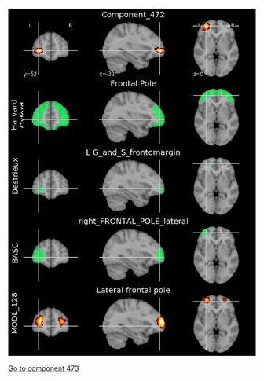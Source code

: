 


![472](preliminary/472.jpg "Component 472")

[Go to component 473](https://parietal-inria.github.io/MODL_atlas/1024/473 "Component 473")